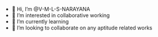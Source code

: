 - 👋 Hi, I’m @V-M-L-S-NARAYANA
- 👀 I’m interested in collaborative working
- 🌱 I’m currently learning
- 💞️ I’m looking to collaborate on any aptitude related works

<!---
V-M-L-S-NARAYANA/V-M-L-S-NARAYANA is a ✨ special ✨ repository because its `README.md` (this file) appears on your GitHub profile.
You can click the Preview link to take a look at your changes.
--->
